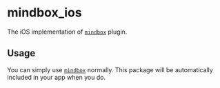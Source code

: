# mindbox_ios

The iOS implementation of [`mindbox`][1] plugin. 

## Usage

You can simply use [`mindbox`][1] normally. This package will be automatically included in your app when you do.

[1]: ../mindbox
